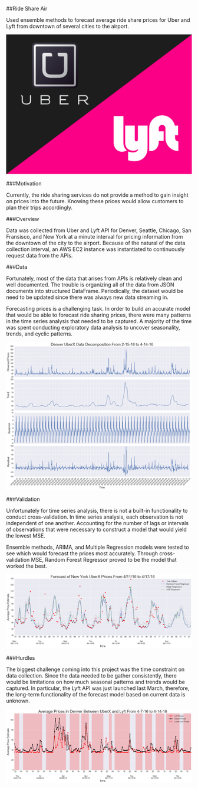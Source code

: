 ##Ride Share Air

Used ensemble methods to forecast average ride share prices for Uber and Lyft from downtown of several cities to the airport.

![Uber vs Lyft](images/ubervslyft2.png)

###Motivation

Currently, the ride sharing services do not provide a method to gain insight on prices into the future. Knowing these prices would allow customers to plan their trips accordingly.

###Overview

Data was collected from Uber and Lyft API for Denver, Seattle, Chicago, San Fransisco, and New York at a minute interval for pricing information from the downtown of the city to the airport. Because of the natural of the data collection interval, an AWS EC2 instance was instantiated to continuously request data from the APIs.  

###Data

Fortunately, most of the data that arises from APIs is relatively clean and well documented. The trouble is organizing all of the data from JSON documents into structured DataFrame. Periodically, the dataset would be need to be updated since there was always new data streaming in.

Forecasting prices is a challenging task. In order to build an accurate model that would be able to forecast ride sharing prices, there were many patterns in the time series analysis that needed to be captured. A majority of the time was spent conducting exploratory data analysis to uncover seasonality, trends, and cyclic patterns.

![Denver Price Decomposition](images/denver_decompose.png)

###Validation

Unfortunately for time series analysis, there is not a built-in functionality to conduct cross-validation. In time series analysis, each observation is not independent of one another. Accounting for the number of lags or intervals of observations that were necessary to construct a model that would yield the lowest MSE.

Ensemble methods, ARIMA, and Multiple Regression models were tested to see which would forecast the prices most accurately. Through cross-validation MSE, Random Forest Regressor proved to be the model that worked the best.

![Forecast of NY Prices](images/forecast_ny_uberx.png)

###Hurdles

The biggest challenge coming into this project was the time constraint on data collection. Since the data needed to be gather consistently, there would be limitations on how much seasonal patterns and trends would be captured. In particular, the Lyft API was just launched last March, therefore, the long-term functionality of the forecast model based on current data is unknown.

![Forecast of NY Prices](images/diff_uber_lyft2.png)
